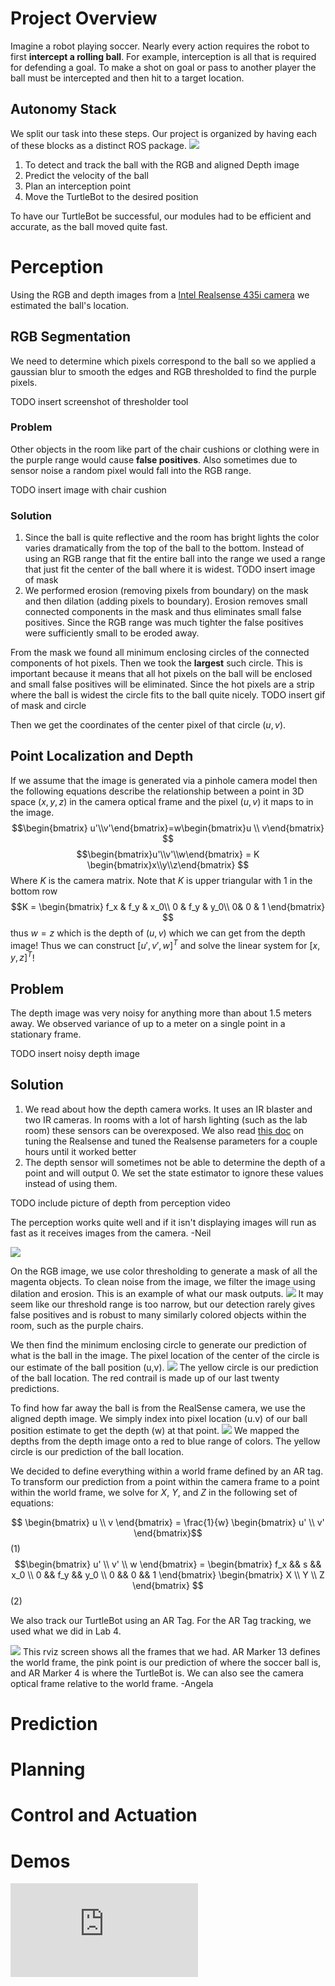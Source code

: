 # Project Overview

Imagine a robot playing soccer. Nearly every action requires the robot to first **intercept a rolling ball**. For example, interception is all that is required for defending a goal. To make a shot on goal or pass to another player the ball must be intercepted and then hit to a target location. 

## Autonomy Stack
We split our task into these steps. Our project is organized by having each of these blocks as a distinct ROS package.
<img src = "visuals/block_diagram.PNG"/>
1. To detect and track the ball with the RGB and aligned Depth image
2. Predict the velocity of the ball
3. Plan an interception point
4. Move the TurtleBot to the desired position

To have our TurtleBot be successful, our modules had to be efficient and accurate, as the ball moved quite fast. 


# Perception

Using the RGB and depth images from a [Intel Realsense 435i camera](https://www.intelrealsense.com/depth-camera-d435i/) we estimated the ball's location.

## RGB Segmentation
We need to determine which pixels correspond to the ball so we applied a gaussian blur to smooth the edges and RGB thresholded to find the purple pixels.

TODO insert screenshot of thresholder tool

### Problem
Other objects in the room like part of the chair cushions or clothing were in the purple range would cause **false positives**. Also sometimes due to sensor noise a random pixel would fall into the RGB range.

TODO insert image with chair cushion

### Solution
1. Since the ball is quite reflective and the room has bright lights the color varies dramatically from the top of the ball to the bottom. Instead of using an RGB range that fit the entire ball into the range we used a range that just fit the center of the ball where it is widest. TODO insert image of mask
2. We performed erosion (removing pixels from boundary) on the mask and then dilation (adding pixels to boundary).  Erosion removes small connected components in the mask and thus eliminates small false positives. Since the RGB range was much tighter the false positives were sufficiently small to be eroded away.

From the mask we found all minimum enclosing circles of the connected components of hot pixels. Then we took the **largest** such circle. This is important because it means that all hot pixels on the ball will be enclosed and small false positives will be eliminated. Since the hot pixels are a strip where the ball is widest the circle fits to the ball quite nicely. 
TODO insert gif of mask and circle

Then we get the coordinates of the center pixel of that circle $(u, v)$.
## Point Localization and Depth
If we assume that the image is generated via a pinhole camera model then the following equations describe the relationship between a point in 3D space $(x,y,z)$ in the camera optical frame and the pixel $(u,v)$ it maps to in the image.
$$\begin{bmatrix} u'\\v'\end{bmatrix}=w\begin{bmatrix}u \\ v\end{bmatrix} $$
$$\begin{bmatrix}u'\\v'\\w\end{bmatrix} = K \begin{bmatrix}x\\y\\z\end{bmatrix} $$
Where $K$ is the camera matrix. Note that $K$ is upper triangular with $1$ in the bottom row 
$$K = \begin{bmatrix} f_x & f_y & x_0\\ 0 & f_y & y_0\\ 0& 0 & 1
			\end{bmatrix} $$
thus $w=z$ which is the depth of $(u,v)$ which we can get from the depth image! Thus we can construct $[u', v', w]^{T}$ and solve the linear system for $[x,y,z]^{T}$!

## Problem
The depth image was very noisy for anything more than about 1.5 meters away. We observed variance of up to a meter on a single point in a stationary frame.

TODO insert noisy depth image

## Solution
1. We read about how the depth camera works. It uses an IR blaster and two IR cameras. In rooms with a lot of harsh lighting (such as the lab room) these sensors can be overexposed. We also read [this doc](https://www.intel.com/content/dam/support/us/en/documents/emerging-technologies/intel-realsense-technology/BKMs_Tuning_RealSense_D4xx_Cam.pdf) on tuning the Realsense and tuned the Realsense parameters for a couple hours until it worked better
2. The depth sensor will sometimes not be able to determine the depth of a point and will output 0. We set the state estimator to ignore these values instead of using them.

TODO include picture of depth from perception video 

The perception works quite well and if it isn't displaying images will run as fast as it receives images from the camera.
-Neil

<img src = "visuals/perception_gif.gif">

On the RGB image, we use color thresholding to generate a mask of all the magenta objects. To clean noise from the image, we filter the image using dilation and erosion. This is an example of what our mask outputs. 
<img src = "visuals/perception_mask.PNG"/>
It may seem like our threshold range is too narrow, but our detection rarely gives false positives and is robust to many similarly colored objects within the room, such as the purple chairs. 

We then find the minimum enclosing circle to generate our prediction of what is the ball in the image. The pixel location of the center of the circle is our estimate of the ball position (u,v). 
<img src = "visuals/perception_color_thresholding.PNG"/>
The yellow circle is our prediction of the ball location. The red contrail is made up of our last twenty predictions. 

To find how far away the ball is from the RealSense camera, we use the aligned depth image. We simply index into pixel location (u.v) of our ball position estimate to get the depth (w) at that point. 
<img src = "visuals/perception_depth.PNG"/>
We mapped the depths from the depth image onto a red to blue range of colors. The yellow circle is our prediction of the ball location. 

We decided to define everything within a world frame defined by an AR tag. To transform our prediction from a point within the camera frame to a point within the world frame, we solve for $X$, $Y$, and $Z$ in the following set of equations:

$$ \begin{bmatrix} u \\ v \end{bmatrix} = \frac{1}{w} \begin{bmatrix} u' \\ v' \end{bmatrix}$$ (1)
$$\begin{bmatrix} u' \\ v' \\ w \end{bmatrix} = \begin{bmatrix} f_x && s && x_0 \\ 0 && f_y && y_0 \\ 0 && 0 && 1 \end{bmatrix} \begin{bmatrix} X \\ Y \\ Z \end{bmatrix} $$ (2)

We also track our TurtleBot using an AR Tag. For the AR Tag tracking, we used what we did in Lab 4. 

<img src = "visuals/perception_rviz.PNG"/>
This rviz screen shows all the frames that we had. AR Marker 13 defines the world frame, the pink point is our prediction of where the soccer ball is, and AR Marker 4 is where the TurtleBot is. We can also see the camera optical frame relative to the world frame. 
-Angela

# Prediction



# Planning

# Control and Actuation

# Demos
<iframe class="video" src="https://www.youtube.com/watch?v=AVnXz0teLzA" frameborder="0" gesture="media" allow="encrypted-media" allowfullscreen></iframe>